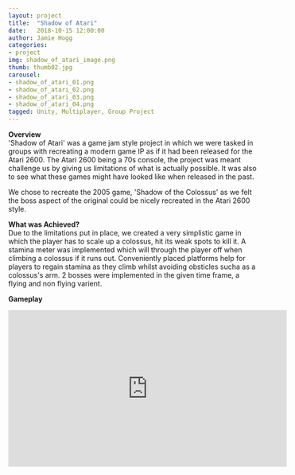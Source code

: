 ```yaml
---
layout: project
title:  "Shadow of Atari"
date:   2018-10-15 12:00:00
author: Jamie Hogg
categories:
- project
img: shadow_of_atari_image.png
thumb: thumb02.jpg
carousel:
- shadow_of_atari_01.png
- shadow_of_atari_02.png
- shadow_of_atari_03.png
- shadow_of_atari_04.png
tagged: Unity, Multiplayer, Group Project
---
```

<B>Overview</B><BR>
'Shadow of Atari' was a game jam style project in which we were tasked in groups with recreating a modern game IP as if it had been released for the Atari 2600. The Atari 2600 being a 70s console, the project was meant challenge us by giving us limitations of what is actually possible. It was also to see what these games might have looked like when released in the past.

We chose to recreate the 2005 game, 'Shadow of the Colossus' as we felt the boss aspect of the original could be nicely recreated in the Atari 2600 style.
  
<B>What was Achieved?</B><BR>
Due to the limitations put in place, we created a very simplistic game in which the player has to scale up a colossus, hit its weak spots to kill it. A stamina meter was implemented which will through the player off when climbing a colossus if it runs out. Conveniently placed platforms help for players to regain stamina as they climb whilst avoiding obsticles sucha as a colossus's arm.
2 bosses were implemented in the given time frame, a flying and non flying varient.
  
<B>Gameplay</B><BR>
<iframe width="560" height="315" src="https://www.youtube.com/embed/9a9IK_gcZw0" frameborder="0" allow="accelerometer; autoplay; encrypted-media; gyroscope; picture-in-picture" allowfullscreen></iframe>
